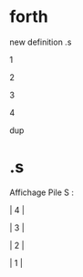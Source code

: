 # forth
new definition .s

<p>1</p>
<p>2</p>
<p>3</p>
<p>4</p>

dup


<h1>.s</h1> 
 
 Affichage Pile S : 

<p>| 4 |</p>
<p>| 3 |</p>
<p>| 2 |</p>
<p>| 1 |</p>

